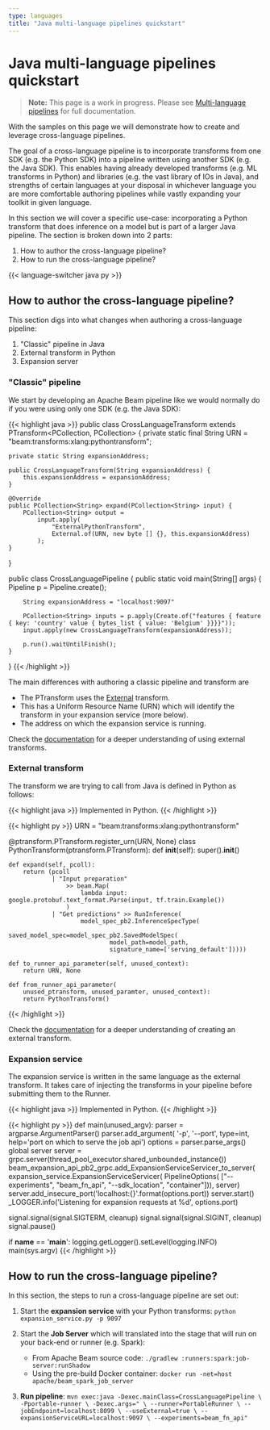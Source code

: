 ```yaml
---
type: languages
title: "Java multi-language pipelines quickstart"
---
```


<!--
Licensed under the Apache License, Version 2.0 (the "License");
you may not use this file except in compliance with the License.
You may obtain a copy of the License at
http://www.apache.org/licenses/LICENSE-2.0
Unless required by applicable law or agreed to in writing, software
distributed under the License is distributed on an "AS IS" BASIS,
WITHOUT WARRANTIES OR CONDITIONS OF ANY KIND, either express or implied.
See the License for the specific language governing permissions and
limitations under the License.
-->

# Java multi-language pipelines quickstart

> **Note:** This page is a work in progress. Please see [Multi-language pipelines](https://beam.apache.org/documentation/programming-guide/#multi-language-pipelines) for full documentation.

With the samples on this page we will demonstrate how to create and leverage cross-language pipelines.

The goal of a cross-language pipeline is to incorporate transforms from one SDK (e.g. the Python SDK) into a pipeline written using another SDK (e.g. the Java SDK). This enables having already developed transforms (e.g. ML transforms in Python) and libraries (e.g. the vast library of IOs in Java), and strengths of certain languages at your disposal in whichever language you are more comfortable authoring pipelines while vastly expanding your toolkit in given language.

In this section we will cover a specific use-case: incorporating a Python transform that does inference on a model but is part of a larger Java pipeline. The section is broken down into 2 parts:

1. How to author the cross-language pipeline?
1. How to run the cross-language pipeline?

{{< language-switcher java py >}}

## How to author the cross-language pipeline?

This section digs into what changes when authoring a cross-language pipeline:

1. "Classic" pipeline in Java
1. External transform in Python
1. Expansion server

### "Classic" pipeline

We start by developing an Apache Beam pipeline like we would normally do if you were using only one SDK (e.g. the Java SDK):

{{< highlight java >}}
public class CrossLanguageTransform extends PTransform<PCollection<String>, PCollection<String>> {
    private static final String URN = "beam:transforms:xlang:pythontransform";

    private static String expansionAddress;

    public CrossLanguageTransform(String expansionAddress) {
        this.expansionAddress = expansionAddress;
    }

    @Override
    public PCollection<String> expand(PCollection<String> input) {
        PCollection<String> output =
            input.apply(
                "ExternalPythonTransform",
                External.of(URN, new byte [] {}, this.expansionAddress)
            );
    }
}

public class CrossLanguagePipeline {
    public static void main(String[] args) {
        Pipeline p = Pipeline.create();

        String expansionAddress = "localhost:9097"

        PCollection<String> inputs = p.apply(Create.of("features { feature { key: 'country' value { bytes_list { value: 'Belgium' }}}}"));
        input.apply(new CrossLanguageTransform(expansionAddress));

        p.run().waitUntilFinish();
    }
}
{{< /highlight >}}

The main differences with authoring a classic pipeline and transform are

- The PTransform uses the [External](https://github.com/apache/beam/blob/master/runners/core-construction-java/src/main/java/org/apache/beam/runners/core/construction/External.java) transform.
- This has a Uniform Resource Name (URN) which will identify the transform in your expansion service (more below).
- The address on which the expansion service is running.

Check the [documentation](https://beam.apache.org/documentation/programming-guide/#use-x-lang-transforms) for a deeper understanding of using external transforms.

### External transform

The transform we are trying to call from Java is defined in Python as follows:

{{< highlight java >}}
Implemented in Python.
{{< /highlight >}}

{{< highlight py >}}
URN = "beam:transforms:xlang:pythontransform"

@ptransform.PTransform.register_urn(URN, None)
class PythonTransform(ptransform.PTransform):
    def __init__(self):
        super().__init__()

    def expand(self, pcoll):
        return (pcoll
                | "Input preparation"
                    >> beam.Map(
                        lambda input: google.protobuf.text_format.Parse(input, tf.train.Example())
                    )
                | "Get predictions" >> RunInference(
                        model_spec_pb2.InferenceSpecType(
                            saved_model_spec=model_spec_pb2.SavedModelSpec(
                                model_path=model_path,
                                signature_name=['serving_default']))))

    def to_runner_api_parameter(self, unused_context):
        return URN, None

    def from_runner_api_parameter(
        unused_ptransform, unused_paramter, unused_context):
        return PythonTransform()
{{< /highlight >}}

Check the [documentation](https://beam.apache.org/documentation/programming-guide/#create-x-lang-transforms) for a deeper understanding of creating an external transform.

### Expansion service

The expansion service is written in the same language as the external transform. It takes care of injecting the transforms in your pipeline before submitting them to the Runner.

{{< highlight java >}}
Implemented in Python.
{{< /highlight >}}

{{< highlight py >}}
def main(unused_argv):
  parser = argparse.ArgumentParser()
  parser.add_argument(
      '-p', '--port', type=int, help='port on which to serve the job api')
  options = parser.parse_args()
  global server
  server = grpc.server(thread_pool_executor.shared_unbounded_instance())
  beam_expansion_api_pb2_grpc.add_ExpansionServiceServicer_to_server(
      expansion_service.ExpansionServiceServicer(
          PipelineOptions(
              ["--experiments", "beam_fn_api", "--sdk_location", "container"])), server)
  server.add_insecure_port('localhost:{}'.format(options.port))
  server.start()
  _LOGGER.info('Listening for expansion requests at %d', options.port)

  signal.signal(signal.SIGTERM, cleanup)
  signal.signal(signal.SIGINT, cleanup)
  signal.pause()


if __name__ == '__main__':
  logging.getLogger().setLevel(logging.INFO)
  main(sys.argv)
{{< /highlight >}}

## How to run the cross-language pipeline?

In this section, the steps to run a cross-language pipeline are set out:

1. Start the **expansion service** with your Python transforms: `python expansion_service.py -p 9097`
1. Start the **Job Server** which will translated into the stage that will run on your back-end or runner (e.g. Spark):

   - From Apache Beam source code:
     `./gradlew :runners:spark:job-server:runShadow`
   - Using the pre-build Docker container:
     `docker run -net=host apache/beam_spark_job_server`

1. **Run pipeline**: ```mvn exec:java -Dexec.mainClass=CrossLanguagePipeline \
    -Pportable-runner \
    -Dexec.args=" \
        --runner=PortableRunner \
        --jobEndpoint=localhost:8099 \
        --useExternal=true \
        --expansionServiceURL=localhost:9097 \
        --experiments=beam_fn_api"```
